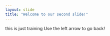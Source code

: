 ```yaml
---
layout: slide
title: "Welcome to our second slide!"
---
```

this is just training
Use the left arrow to go back!
